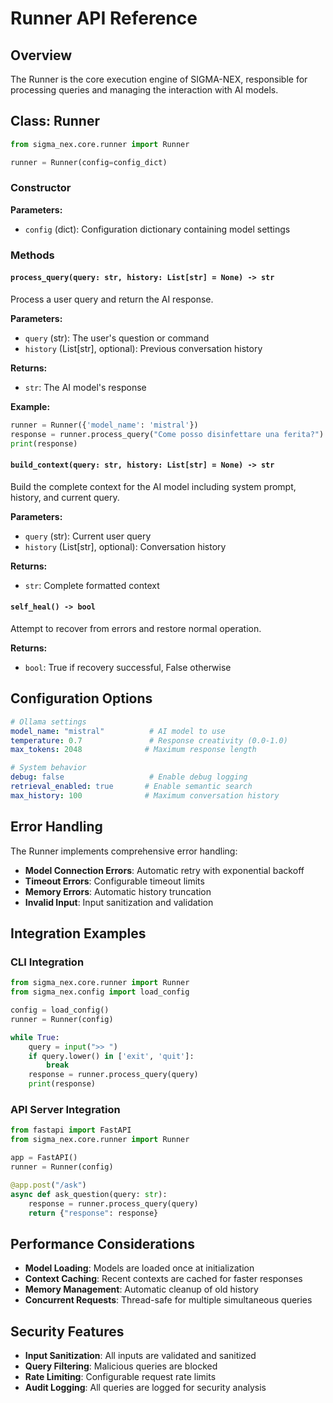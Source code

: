 # Runner API Reference

## Overview

The Runner is the core execution engine of SIGMA-NEX, responsible for processing queries and managing the interaction with AI models.

## Class: Runner

```python
from sigma_nex.core.runner import Runner

runner = Runner(config=config_dict)
```

### Constructor

**Parameters:**
- `config` (dict): Configuration dictionary containing model settings

### Methods

#### `process_query(query: str, history: List[str] = None) -> str`

Process a user query and return the AI response.

**Parameters:**
- `query` (str): The user's question or command
- `history` (List[str], optional): Previous conversation history

**Returns:**
- `str`: The AI model's response

**Example:**
```python
runner = Runner({'model_name': 'mistral'})
response = runner.process_query("Come posso disinfettare una ferita?")
print(response)
```

#### `build_context(query: str, history: List[str] = None) -> str`

Build the complete context for the AI model including system prompt, history, and current query.

**Parameters:**
- `query` (str): Current user query
- `history` (List[str], optional): Conversation history

**Returns:**
- `str`: Complete formatted context

#### `self_heal() -> bool`

Attempt to recover from errors and restore normal operation.

**Returns:**
- `bool`: True if recovery successful, False otherwise

## Configuration Options

```yaml
# Ollama settings
model_name: "mistral"          # AI model to use
temperature: 0.7               # Response creativity (0.0-1.0)
max_tokens: 2048              # Maximum response length

# System behavior
debug: false                   # Enable debug logging
retrieval_enabled: true       # Enable semantic search
max_history: 100              # Maximum conversation history
```

## Error Handling

The Runner implements comprehensive error handling:

- **Model Connection Errors**: Automatic retry with exponential backoff
- **Timeout Errors**: Configurable timeout limits
- **Memory Errors**: Automatic history truncation
- **Invalid Input**: Input sanitization and validation

## Integration Examples

### CLI Integration
```python
from sigma_nex.core.runner import Runner
from sigma_nex.config import load_config

config = load_config()
runner = Runner(config)

while True:
    query = input(">> ")
    if query.lower() in ['exit', 'quit']:
        break
    response = runner.process_query(query)
    print(response)
```

### API Server Integration
```python
from fastapi import FastAPI
from sigma_nex.core.runner import Runner

app = FastAPI()
runner = Runner(config)

@app.post("/ask")
async def ask_question(query: str):
    response = runner.process_query(query)
    return {"response": response}
```

## Performance Considerations

- **Model Loading**: Models are loaded once at initialization
- **Context Caching**: Recent contexts are cached for faster responses
- **Memory Management**: Automatic cleanup of old history
- **Concurrent Requests**: Thread-safe for multiple simultaneous queries

## Security Features

- **Input Sanitization**: All inputs are validated and sanitized
- **Query Filtering**: Malicious queries are blocked
- **Rate Limiting**: Configurable request rate limits
- **Audit Logging**: All queries are logged for security analysis
